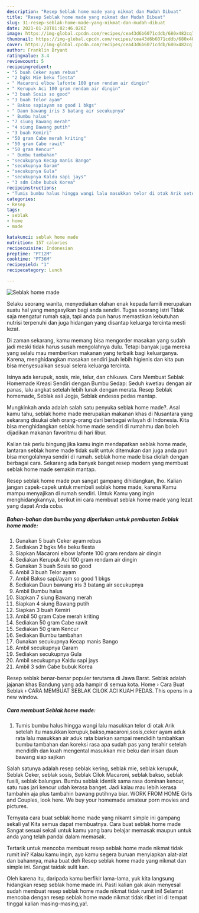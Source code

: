 ```yaml
---
description: "Resep Seblak home made yang nikmat dan Mudah Dibuat"
title: "Resep Seblak home made yang nikmat dan Mudah Dibuat"
slug: 31-resep-seblak-home-made-yang-nikmat-dan-mudah-dibuat
date: 2021-01-28T01:02:46.026Z
image: https://img-global.cpcdn.com/recipes/cea43d6b6071cddb/680x482cq70/seblak-home-made-foto-resep-utama.jpg
thumbnail: https://img-global.cpcdn.com/recipes/cea43d6b6071cddb/680x482cq70/seblak-home-made-foto-resep-utama.jpg
cover: https://img-global.cpcdn.com/recipes/cea43d6b6071cddb/680x482cq70/seblak-home-made-foto-resep-utama.jpg
author: Franklin Bryant
ratingvalue: 3.4
reviewcount: 5
recipeingredient:
- "5 buah Ceker ayam rebus"
- "2 bgks Mie beku fiesta"
- " Macaroni elbow lafonte 100 gram rendam air dingin"
- " Kerupuk Aci 100 gram rendam air dingin"
- "3 buah Sosis so good"
- "3 buah Telor ayam"
- " Bakso sapiayam so good 1 bkgs"
- " Daun bawang iris 3 batang air secukupnya"
- " Bumbu halus"
- "7 siung Bawang merah"
- "4 siung Bawang putih"
- "3 buah Kemiri"
- "50 gram Cabe merah kriting"
- "50 gram Cabe rawit"
- "50 gram Kencur"
- " Bumbu tambahan"
- "secukupnya Kecap manis Bango"
- "secukupnya Garam"
- "secukupnya Gula"
- "secukupnya Kaldu sapi jays"
- "3 sdm Cabe bubuk Korea"
recipeinstructions:
- "Tumis bumbu halus hingga wangi lalu masukkan telor di otak Arik setelah itu masukkan kerupuk,bakso,macaroni,sosis,ceker ayam aduk rata lalu masukkan air aduk rata biarkan sampai mendidih tambahkan bumbu tambahan dan koreksi rasa apa sudah pas yang terahir setelah mendidih dan kuah mengental masukkan mie beku dan irisan daun bawang siap sajikan"
categories:
- Resep
tags:
- seblak
- home
- made

katakunci: seblak home made 
nutrition: 157 calories
recipecuisine: Indonesian
preptime: "PT12M"
cooktime: "PT36M"
recipeyield: "1"
recipecategory: Lunch

---
```



![Seblak home made](https://img-global.cpcdn.com/recipes/cea43d6b6071cddb/680x482cq70/seblak-home-made-foto-resep-utama.jpg)

Selaku seorang wanita, menyediakan olahan enak kepada famili merupakan suatu hal yang mengasyikan bagi anda sendiri. Tugas seorang istri Tidak saja mengatur rumah saja, tapi anda pun harus memastikan kebutuhan nutrisi terpenuhi dan juga hidangan yang disantap keluarga tercinta mesti lezat.

Di zaman  sekarang, kamu memang bisa mengorder masakan yang sudah jadi meski tidak harus susah mengolahnya dulu. Tetapi banyak juga mereka yang selalu mau memberikan makanan yang terbaik bagi keluarganya. Karena, menghidangkan masakan sendiri jauh lebih higienis dan kita pun bisa menyesuaikan sesuai selera keluarga tercinta. 

Isinya ada kerupuk, sosis, mie, telur, dan chikuwa. Cara Membuat Seblak Homemade Kreasi Sendiri dengan Bumbu Sedap: Seduh kwetiau dengan air panas, lalu angkat setelah lebih lunak dengan merata. Resep Seblak homemade, Seblak asli Jogja, Seblak endesss pedas mantap.

Mungkinkah anda adalah salah satu penyuka seblak home made?. Asal kamu tahu, seblak home made merupakan makanan khas di Nusantara yang sekarang disukai oleh orang-orang dari berbagai wilayah di Indonesia. Kita bisa menghidangkan seblak home made sendiri di rumahmu dan boleh dijadikan makanan favoritmu di hari libur.

Kalian tak perlu bingung jika kamu ingin mendapatkan seblak home made, lantaran seblak home made tidak sulit untuk ditemukan dan juga anda pun bisa mengolahnya sendiri di rumah. seblak home made bisa diolah dengan berbagai cara. Sekarang ada banyak banget resep modern yang membuat seblak home made semakin mantap.

Resep seblak home made pun sangat gampang dihidangkan, lho. Kalian jangan capek-capek untuk membeli seblak home made, karena Kamu mampu menyajikan di rumah sendiri. Untuk Kamu yang ingin menghidangkannya, berikut ini cara membuat seblak home made yang lezat yang dapat Anda coba.

<!--inarticleads1-->

##### Bahan-bahan dan bumbu yang diperlukan untuk pembuatan Seblak home made:

1. Gunakan 5 buah Ceker ayam rebus
1. Sediakan 2 bgks Mie beku fiesta
1. Siapkan  Macaroni elbow lafonte 100 gram rendam air dingin
1. Sediakan  Kerupuk Aci 100 gram rendam air dingin
1. Gunakan 3 buah Sosis so good
1. Ambil 3 buah Telor ayam
1. Ambil  Bakso sapi/ayam so good 1 bkgs
1. Sediakan  Daun bawang iris 3 batang air secukupnya
1. Ambil  Bumbu halus
1. Siapkan 7 siung Bawang merah
1. Siapkan 4 siung Bawang putih
1. Siapkan 3 buah Kemiri
1. Ambil 50 gram Cabe merah kriting
1. Sediakan 50 gram Cabe rawit
1. Sediakan 50 gram Kencur
1. Sediakan  Bumbu tambahan
1. Gunakan secukupnya Kecap manis Bango
1. Ambil secukupnya Garam
1. Sediakan secukupnya Gula
1. Ambil secukupnya Kaldu sapi jays
1. Ambil 3 sdm Cabe bubuk Korea


Resep seblak benar-benar populer terutama di Jawa Barat. Seblak adalah jajanan khas Bandung yang ada hampir di semua kota. Home › Cara Buat Seblak › CARA MEMBUAT SEBLAK CILOK ACI KUAH PEDAS. This opens in a new window. 

<!--inarticleads2-->

##### Cara membuat Seblak home made:

1. Tumis bumbu halus hingga wangi lalu masukkan telor di otak Arik setelah itu masukkan kerupuk,bakso,macaroni,sosis,ceker ayam aduk rata lalu masukkan air aduk rata biarkan sampai mendidih tambahkan bumbu tambahan dan koreksi rasa apa sudah pas yang terahir setelah mendidih dan kuah mengental masukkan mie beku dan irisan daun bawang siap sajikan


Salah satunya adalah resep seblak kering, seblak mie, seblak kerupuk, Seblak Ceker, seblak sosis, Seblak Cilok Macaroni, seblak bakso, seblak fusili, seblak balungan. Bumbu seblak identik sama rasa dominan kencur, satu ruas jari kencur udah kerasa banget. Jadi kalau mau lebih kerasa tambahin aja plus tambahin bawang putihnya biar. WORK FROM HOME Girls and Couples, look here. We buy your homemade amateur porn movies and pictures. 

Ternyata cara buat seblak home made yang nikamt simple ini gampang sekali ya! Kita semua dapat membuatnya. Cara buat seblak home made Sangat sesuai sekali untuk kamu yang baru belajar memasak maupun untuk anda yang telah pandai dalam memasak.

Tertarik untuk mencoba membuat resep seblak home made nikmat tidak rumit ini? Kalau kamu ingin, ayo kamu segera buruan menyiapkan alat-alat dan bahannya, maka buat deh Resep seblak home made yang nikmat dan simple ini. Sangat taidak sulit kan. 

Oleh karena itu, daripada kamu berfikir lama-lama, yuk kita langsung hidangkan resep seblak home made ini. Pasti kalian gak akan menyesal sudah membuat resep seblak home made nikmat tidak rumit ini! Selamat mencoba dengan resep seblak home made nikmat tidak ribet ini di tempat tinggal kalian masing-masing,ya!.

